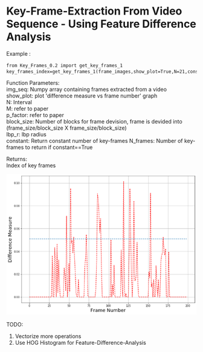 # Key-Frame-Extraction From Video Sequence - Using Feature Difference Analysis

Example :
```
from Key_Frames_0.2 import get_key_frames_1
key_frames_index=get_key_frames_1(frame_images,show_plot=True,N=21,constant=True,N_frames=20)

```  
  
  
    
Function Parameters:    
img_seq: Numpy array containing frames extracted from a video  
show_plot: plot 'difference measure vs frame number' graph  
N: Interval   
M: refer to paper  
p_factor: refer to paper  
block_size: Number of blocks for frame devision, frame is devided into (frame_size/block_size X frame_size/block_size)    
lbp_r: lbp radius  
constant: Return constant number of key-frames
N_frames: Number of key-frames to return if constant==True
  

Returns:    
Index of key frames    
  

![difference measure vs frame number' graph](https://github.com/SuhailSaify/Key-Frame-Extraction/blob/master/Key_Frame_N_21.png)
  
    
      
TODO:
1. Vectorize more operations
2. Use HOG Histogram for Feature-Difference-Analysis
